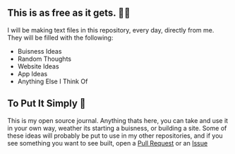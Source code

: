 ## This is as free as it gets. ⛓️‍💥

I will be making text files in this repository, every day, directly from me.  
They will be filled with the following:
- Buisness Ideas
- Random Thoughts
- Website Ideas
- App Ideas
- Anything Else I Think Of

## To Put It Simply 📃
This is my open source journal.  Anything thats here, you can take and use it in your own way, weather its starting a buisness, or building a site.
Some of these ideas will probably be put to use in my other repositories, and if you see something you want to see built, open a [Pull Request](https://github.com/FLGM-OG/Brainless-Ideas/pulls) or an [Issue](https://github.com/FLGM-OG/Brainless-Ideas/issues)
